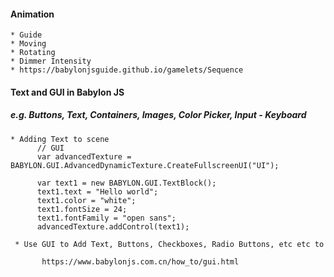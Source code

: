 

#### Animation 

    * Guide 
    * Moving
    * Rotating
    * Dimmer Intensity
    * https://babylonjsguide.github.io/gamelets/Sequence

#### Text and GUI in Babylon JS 
##### e.g. Buttons, Text, Containers, Images, Color Picker, Input - Keyboard 

    * Adding Text to scene
          // GUI
          var advancedTexture = BABYLON.GUI.AdvancedDynamicTexture.CreateFullscreenUI("UI");

          var text1 = new BABYLON.GUI.TextBlock();
          text1.text = "Hello world";
          text1.color = "white";
          text1.fontSize = 24;
          text1.fontFamily = "open sans";
          advancedTexture.addControl(text1);
          
     * Use GUI to Add Text, Buttons, Checkboxes, Radio Buttons, etc etc to 

           https://www.babylonjs.com.cn/how_to/gui.html
           
     
